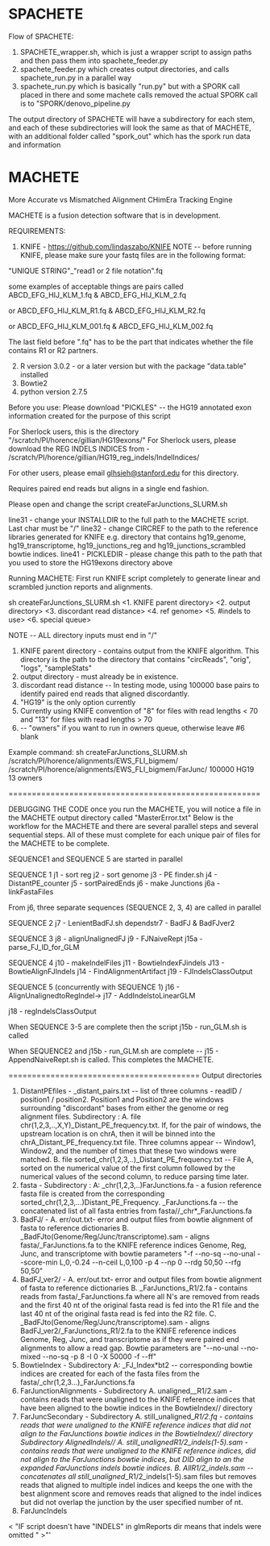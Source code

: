 # SPACHETE
Flow of SPACHETE:
1. SPACHETE_wrapper.sh, which is just a wrapper script to assign paths and then pass them into spachete_feeder.py
2. spachete_feeder.py which creates output directories, and calls spachete_run.py in a parallel way
3. spachete_run.py which is basically "run.py" but with a SPORK call placed in there and some machete calls removed
   the actual SPORK call is to "SPORK/denovo_pipeline.py

The output directory of SPACHETE will have a subdirectory for each stem, and each of these subdirectories
will look the same as that of MACHETE, with an additional folder called "spork_out" which has the spork run data and information




# MACHETE
More Accurate vs Mismatched Alignment CHimEra Tracking Engine

MACHETE is a fusion detection software that is in development.

REQUIREMENTS: 

1. KNIFE - https://github.com/lindaszabo/KNIFE
   NOTE --  before running KNIFE, please make sure your fastq files are in the following format:

"UNIQUE STRING"_"read1 or 2 file notation".fq

some examples of acceptable things are pairs called ABCD_EFG_HIJ_KLM_1.fq & ABCD_EFG_HIJ_KLM_2.fq 

or  ABCD_EFG_HIJ_KLM_R1.fq & ABCD_EFG_HIJ_KLM_R2.fq 

or  ABCD_EFG_HIJ_KLM_001.fq & ABCD_EFG_HIJ_KLM_002.fq 

The last field  before ".fq" has to be the part that indicates whether the file contains R1 or R2 partners.

2. R version 3.0.2 - or a later version but with the package "data.table" installed
3. Bowtie2 
4. python version 2.7.5

Before you use:
Please download "PICKLES" -- the HG19 annotated exon information created for the purpose of this script

For Sherlock users, this is the directory "/scratch/PI/horence/gillian/HG19exons/"
For Sherlock users, please download the REG INDELS INDICES from - /scratch/PI/horence/gillian/HG19_reg_indels/IndelIndices/

For other users, please email glhsieh@stanford.edu for this directory.

Requires paired end reads but aligns in a single end fashion.


Please open and change the script createFarJunctions_SLURM.sh

line31 - change your INSTALLDIR to the full path to the MACHETE script.  Last char must be "/"
line32 - change CIRCREF to the path to the reference libraries generated for KNIFE e.g. directory that contains hg19_genome, hg19_transcriptome, hg19_junctions_reg and hg19_junctions_scrambled bowtie indices.
line41 - PICKLEDIR - please change this path to the path that you used to store the HG19exons directory above

Running MACHETE:
First run KNIFE script completely to generate linear and scrambled junction reports and alignments.

sh createFarJunctions_SLURM.sh <1. KNIFE parent directory> <2. output directory> <3. discordant read distance> <4. ref genome> <5. #indels to use> <6. special queue> 

NOTE -- ALL directory inputs must end in "/"

1. KNIFE parent directory - contains output from the KNIFE algorithm.  This directory is the path to the directory that contains "circReads", "orig", "logs", "sampleStats"
2. output directory - must already be in existence.
3. discordant read distance -- In testing mode, using 100000 base pairs to identify paired end reads that aligned discordantly.  
4. "HG19" is the only option currently
5. Currently using KNIFE convention of "8" for files with read lengths < 70 and "13" for files with read lengths > 70
6. <optional for sherlock use> -- "owners" if you want to run in owners queue, otherwise leave #6 blank


Example command:
sh createFarJunctions_SLURM.sh /scratch/PI/horence/alignments/EWS_FLI_bigmem/ /scratch/PI/horence/alignments/EWS_FLI_bigmem/FarJunc/ 100000 HG19 13 owners 


======================================================

DEBUGGING THE CODE
once you run the MACHETE, you will notice a file in the MACHETE output directory called "MasterError.txt"
Below is the workflow for the MACHETE and there are several parallel steps and several sequential steps.  All of these must complete for each unique pair of files for the MACHETE to be complete.


SEQUENCE1 and SEQUENCE 5 are started in parallel


SEQUENCE 1 
j1 - sort reg
j2 - sort genome
j3 - PE finder.sh
j4 - DistantPE_counter
j5 - sortPairedEnds
j6 - make Junctions
j6a - linkFastaFiles

From j6, three separate sequences (SEQUENCE 2, 3, 4) are called in parallel

SEQUENCE 2
j7 - LenientBadFJ.sh
dependstr7 - BadFJ & BadFJver2


SEQUENCE 3
j8 - alignUnalignedFJ
j9 - FJNaiveRept
j15a - parse_FJ_ID_for_GLM


SEQUENCE 4
j10 - makeIndelFiles
j11 - BowtieIndexFJindels
J13 - BowtieAlignFJIndels
j14 - FindAlignmentArtifact
j19 - FJIndelsClassOutput


SEQUENCE 5 (concurrently with SEQUENCE 1)
j16 - AlignUnalignedtoRegIndel-> j17 - AddIndelstoLinearGLM

j18 - regIndelsClassOutput


When SEQUENCE 3-5 are complete then the script j15b - run_GLM.sh is called


When SEQUENCE2 and j15b - run_GLM.sh are complete -- j15 - AppendNaiveRept.sh is called. This completes the MACHETE.  

=========================================
Output directories

1. DistantPEfiles - 
<STEM>_distant_pairs.txt -- list of three columns - readID / position1 / position2.  Position1 and Position2 are the windows surrounding "discordant" bases from either the genome or reg alignment files.
    Subdirectory <STEM>:
    A. file chr(1,2,3,..,X,Y)_Distant_PE_frequency.txt.  If, for the pair of windows, the upstream location is on chrA, then it will be binned into the chrA_Distant_PE_frequency.txt file.  Three columns appear -- Window1, Window2, and the number of times that these two windows were matched. 
    B. file sorted_chr(1,2,3,..)_Distant_PE_frequency.txt -- File A, sorted on the numerical value of the first column followed by the numerical values of the second column, to reduce parsing time later.
2. fasta -
    Subdirectory <STEM>:
    A: <STEM>_chr(1,2,3,..)FarJunctions.fa - a fusion reference fasta file is created from the corresponding sorted_chr(1,2,3,...)Distant_PE_Frequency. 
    <STEM>_FarJunctions.fa -- the concatenated list of all fasta entries from fasta/<STEM>/<STEM>_chr*_FarJunctions.fa
3. BadFJ/<STEM> -
    A. err/out.txt- error and output files from bowtie alignment of fasta to reference dictionaries
    B. <STEM>_BadFJto(Genome/Reg/Junc/transcriptome).sam - aligns fasta/<STEM>_FarJunctions.fa to the KNIFE reference indices Genome, Reg, Junc, and transcriptome with bowtie parameters "-f --no-sq --no-unal --score-min L,0,-0.24 --n-ceil L,0,100 -p 4 --np 0 --rdg 50,50 --rfg 50,50"
4. BadFJ_ver2/<STEM> - 
    A. err/out.txt- error and output files from bowtie alignment of fasta to reference dictionaries
    B. <STEM>_FarJunctions_R1/2.fa - contains reads from fasta/<STEM>_FarJunctions.fa where all N's are removed from reads and the first 40 nt of the original fasta read is fed into the R1 file and the last 40 nt of the original fasta read is fed into the R2 file. 
    C. <STEM>_BadFJto(Genome/Reg/Junc/transcriptome).sam - aligns BadFJ_ver2/<STEM>_FarJunctions_R1/2.fa to the KNIFE reference indices Genome, Reg, Junc, and transcriptome as if they were paired end alignments to allow a read gap.  Bowtie parameters are "--no-unal --no-mixed --no-sq -p 8 -I 0 -X 50000 -f --ff" 
5. BowtieIndex - 
    Subdirectory <STEM>
    A: <STEM>_FJ_Index*bt2 -- corresponding bowtie indices are created for each of the fasta files from the fasta/<STEM>_chr(1,2,3...)_FarJunctions.fa
6. FarJunctionAlignments - 
    Subdirectory <STEM>
    A. unaligned_<STEM>_R1/2.sam - contains reads that were unaligned to the KNIFE reference indices that have been aligned to the bowtie indices in the BowtieIndex/<STEM>/ directory
7. FarJuncSecondary - 
    Subdirectory <STEM>
    A. still_unaligned_<STEM>_R1/2.fq - contains reads that were unaligned to the KNIFE reference indices that did not align to the FarJunctions bowtie indices in the BowtieIndex/<STEM>/ directory
    Subdirectory AlignedIndels/<STEM>/
    A. still_unaligned_<STEM>_R1/2_indels(1-5).sam - contains reads that were unaligned to the KNIFE reference indices, did not align to the FarJunctions bowtie indices, but DID align to an the expanded FarJunctions indels bowtie indices.
    B. All_<STEM>_R1/2_indels.sam -- concatenates all still_unaligned_<STEM>_R1/2_indels(1-5).sam files but removes reads that aligned to multiple indel indices and keeps the one with the best alignment score and removes reads that aligned to the indel indices but did not overlap the junction by the user specified number of nt.
8. FarJuncIndels

< "IF script doesn't have "INDELS" in glmReports dir means that indels were omitted " >"'





